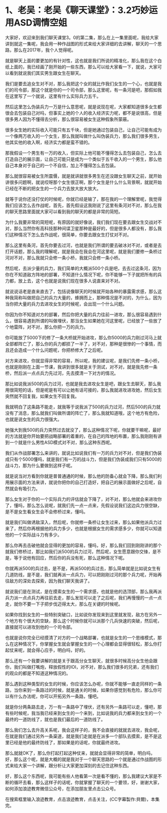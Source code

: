 # 1、老吴：老吴《聊天课堂》：3.2巧妙运用ASD调情空姐

大家好，欢迎来到我们聊天课堂3。0的第二集，那么在上一集里面呢，我给大家讲到就这一集呢，我会用一种作战图的形式来给大家详细的去讲解，聊天的一个思路，那么在2017年，我个人觉得呢。

就是聊天上面的要更加的有针对性，这也就是我们所说的精准化，那么我在这个白纸上面的，我已经画了刚开始的一些东西，那么可以给大家看一下，就说，大家可以看到就说我们其实男生跟女生在聊天。

我们是要去追女生对不对，那么我把这个女的就比作我们女生的一个心，也就是我们的司令部，那这个就是你的一个司令部，那么这里呢，有一条河是吧，那假如我在这里写了一个就说，这里有什么实际兵力五千。

然后这里怎么伪装兵力一万是什么意思呢，就是说现在呢，大家都知道很多女生都很会去包装自己对吗，但事实上她的个人的收入经济实力呢，都不是说很高，但是很多男人因为不懂得去分析，那么很容易被女生这种假象所蒙蔽。

很多女生她的实际收入可能只有五千块，但是她通过包装自己，让自己可能有成为一个像两万收入的一个女生，那么我就叫做什么叫伪装兵力，那么我们很多男生，他其实他的收入啊，经济实力都是蛮不错的。

那我假设一个男生有一万的收入，但实际上他可能不懂得怎么去包装自己，怎么去打造自己的展示面，让自己可能只是成为一个类似于五千收入的一个男生，那么他自己本身对于自己的一个不自信，加上不懂得怎么去包装。

那么就很容易被女生所震慑，就是就讲就很多男生在还没跟女生聊天之前，就开始讲很多问题啊，就说哎呀那个女生很正啊，那个女生是什么什么背景啊，就就开始已经在不断的把女生的一个兵力去放大放大放大。

就等于说你还没打仗的时候呢，你就已经是输了，那在我的一个理解里呢，我觉得我们应该怎么去作战呢，首先，首先假设这我刚说了这里有条河对不对，那么在我的聊天思路里面就大家可以看到我的聊天的都是非常的简短。

为什么我要非常的简短呢，有原因的就好像说，我们我们现在要去跟女生交战对不对，那么当然你有高科技那种间谍卫星那种是最好的，但是很多人都没有，那么我们这种情况下怎么去作战呢，很简单，你要去跟女生打仗对不对。

那么这里有条河，首先你要去过河，也就是我们所谓的要去破冰对不对，或者是去打开话题，那么我的理解呢，就是我会在我会在河这里呢，就是我们要修一条桥过河对不对，那么我就只会修一条小桥，我就只会修一条小桥。

然后呢，去派少量的兵力，我们简单的大概派500个兵是吧，去去过这条河，因为你在不知道敌方阵地的部署，不知道什么情况下呢，你不能够一下子就把所有的兵力都，放上去，这个也就是说我们现在很多人说直来对不对。

就说说话老是直来直去了，包括说像聊天的时候就开始各种的暴露需求感，那么这种我简称叫做把自己的兵力大量的，蜂拥而上，那种情况是不对的，为什么，因为当你把大量的兵力去进攻女生的时候呢，会出现一个什么问题。

你因为你不知道对方的部署，然后你把大量的兵力往前一进攻，那么很容易遇到什么，很容易遇到所谓的叫做埋伏，那当女生如果她在河这里呢，已经放了一些放了个地雷阵，对不对，那么你把一万的兵力。

你可能放了5000下的修了一条大桥就开始进攻，那么你5000的兵力刚过河马上就全部都阵亡了，那么你的兵力都损了一半了，对不对，那种是很惨的一个事情，而且还会造成一个什么问题呢，你把桥修大了之后呢。

对方来进攻，你就显得非常的容易，所以呢，我的建议呢，是我们先修一条小桥，也就是刚刚在上面一节课，我讲到很多就是关于测试，对不对，就是我先修一条桥，然后派一点点兵力先过河，先去摸清一下对方的情况。

那比如说我派500的兵力过河，也就是我去进攻女生是吧，跟女生去聊天，那么我用很简短的话，但是呢是有可以让她有话可接的，那么我就进攻进攻她，然后女生突然就不回复我，如果女生不回复我。

我就明白了这条路不能走，就我等于说我派了500的兵力过河，然后500的兵力就没有了消息，那么就我们叫做所谓的阵亡了，那么我就知道哦，这个地方有危险，也就是说女生的兵力很强大。

她强大到我500的兵力突然过去就没了，那么这种情况下呢，你就要干嘛呢，最好的方法就是你开始要把战略部署的着重的，在自己的阵地的布置，那么我刚刚有讲到一个就是什么男性ASD模式对不对，那么这种东西呢。

我们从作战部署怎么来讲的，就说比如说我们有一万的兵力对不对，但是我们伪装成只有个5000懂吗，就是我们有一万的战斗力，但是我们伪装成我们只有5000的战斗力，那为什么要做到这样子呢。

就是说当对方看到你就是普普通通的时候，那么他的防备心就会下降，那么我们利用展示面的方法来讲，就说你把你的自己打造好，把自己的展示面做好之后呢，自然就会有吸引力。

那么女生对于你的一个实际兵力的评估就会下降了，对不对，那么他就会来进攻你了，懂吗，那么怎么说呢，就我们先一点一点来，先假设说我们这边兵力很空缺，是不是女生看女生会不会修桥过来，懂吗。

就是我们叫做诱敌深入，然后呢，你就修一条桥让女生过来，那么如果他派兵力过来了，然后你再根据他的兵力多少，也就是根据女生的需求感多少，你就可以知道他的一个实际战斗力有多少。

那么你再去击破他就会显得的更加的容易，懂吗，好，那么我们回到刚刚讲的那个就我们修桥过，那比如我们派500的兵力过河，然后呢，女生愿意跟你交锋，是不是，等于说他有回应，然后你的兵没有死，那么这种情况下呢。

你就再派500的兵过去，是不是，再派500的兵过去，那么简单就是比如说女生有几道防线，是不是，我们就再派一点兵力，可以把刚刚过河的那个兵力呢，开始再往敌方的深处去探索，因为我们聊天我讲了。

就说我们是在测试，是在摸索女生的一个需求感，也就是他的选顶部，那么我再派兵力派一点点兵力再往前去走，那么发现可以走了之后呢，我们再慢慢的一点一点走，就你不要一下子把步伐迈得太大，那么在关键的时候呢。

如果你找到女生的一些特别突破口，比如说你发现来到这里就发现，敌方在另外一个地方有个很大的空缺，那么这个时候你就可以派那个几兵快速的突破，然后呢，直接就可以进攻到他的一个司令部。

也就是说你完全已经摸清了对方的一个战略部署，也就是女生的一个思维模式，那么在这种情况下，你掌握女生就会掌握女生的一个心理都会显得很轻松，那么你打起仗来呢，就会得心应手，明白吗，好的。

那么还有一个我要讲解的就是关于跟高分女生聊天，就很多时候高分女生他会跟你，我们叫做打嘴炮，释放假性的IOI，对不对，那么我们很多的兄弟，还有我们的观众的都是不知道这种情况的。

那么遇到这种类型的女生的时候，你应该怎么办呢，你就不能够一直走同样的一条路，当你来到一条路过的时候，就是通关的时候，如果你感觉到有危险，那么你可以有什么办法呢，你可以开拓另外一条路，懂吧。

就是你分两条路去走，万一有一条路中了埋伏，还有另外一条路可以走，懂吧，那有些时候呢，我当我已经来到女生的一个来到，比如说我的兵力都来到女生的一个最终的一道防线了，就也是我们最后的一道防线了。

那么我们怎么去升高关系呢，我会这样子的，我不会直接的就就去进攻，我会呢，在就是我们通过另外一条渠道，就是我们走就是在派多一个部队去摸索，是不是这里已经是他的最终防线了，那如果是的话呢，你就最终进攻。

那么就就OK了，那么你打起打起这种仗来，就就会显得非常的简单，明白吗，好，那么这个呢，就是大概的就是我对于一个聊天思路的一个就是通过作战图的形式来给大家一个讲解，跟分析让大家更加深刻的去记住这种东西。

好，那么这个东西呢，我可能有些人他看第一次是看不懂的，那么我建议大家是不断的循环去看，那么这样子的话呢，你就掌握了聊天的一个要领，好，谢谢大家，如何添加浪迹教育微信公众号，在添加朋友里点击公众号。

在搜索框里输入浪迹教育，点击浪迹教育，点击关注，(CC字幕製作:貝爾)，本集完。
